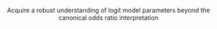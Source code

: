 <center> 

Acquire a robust understanding of logit model parameters beyond the canonical odds ratio interpretation 

</center>
